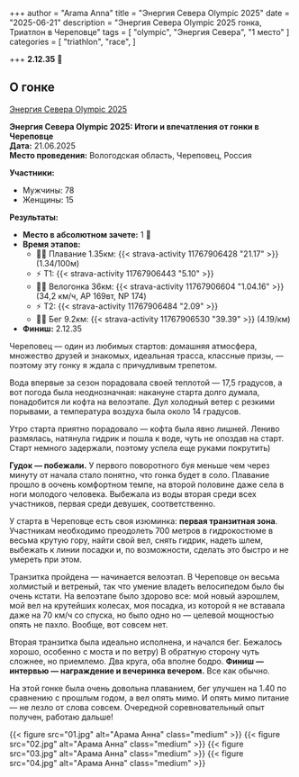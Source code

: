 +++
author = "Arama Anna"
title = "Энергия Севера Olympic 2025"
date = "2025-06-21"
description = "Энергия Севера Olympic 2025 гонка, Триатлон в Череповце"
tags = [
    "olympic",
    "Энергия Севера",
    "1 место"
]
categories = [
    "triathlon",
    "race",
]

+++
**2.12.35**
🥇

<!--more-->

## О гонке

[Энергия Севера Olympic 2025](https://tristats.ru/result/nobrand/festival-triatlona-energiya-russkogo-severa/olympic/2025)

**Энергия Севера Olympic 2025: Итоги и впечатления от гонки в Череповце**  
**Дата:** 21.06.2025  
**Место проведения:** Вологодская область, Череповец, Россия  

**Участники:**  
- Мужчины: 78  
- Женщины: 15  

**Результаты:**  
- **Место в абсолютном зачете:** 1 🥇 
- **Время этапов:**  
  - 🏊‍♀️ Плавание 1.35км: {{< strava-activity 11767906428 "21.17" >}} (1.34/100м)
  - ⚡️ Т1: {{< strava-activity 11767906443 "5.10" >}}
  - 🚴‍♀️ Велогонка 36км: {{< strava-activity 11767906604 "1.04.16" >}} (34,2 км/ч, AP 169вт, NP 174)
  - ⚡️ Т2: {{< strava-activity 11767906484 "2.09" >}}   
  - 🏃‍♀️ Бег 9.2км: {{< strava-activity 11767906530 "39.39" >}} (4.19/км)
- **Финиш:** 2.12.35


Череповец — один из любимых стартов: домашняя атмосфера, множество друзей и знакомых, идеальная трасса, классные призы, — поэтому эту гонку я ждала с причудливым трепетом.  

Вода впервые за сезон порадовала своей теплотой — 17,5 градусов, а вот погода была неоднозначная: накануне старта долго думала, понадобится ли кофта на велоэтапе. Дул холодный ветер с резкими порывами, а температура воздуха была около 14 градусов.  

Утро старта приятно порадовало — кофта была явно лишней. Лениво размялась, натянула гидрик и пошла к воде, чуть не опоздав на старт. Старт немного задержали, поэтому успела еще руками покрутить)  

**Гудок — побежали.** У первого поворотного буя меньше чем через минуту от начала стало понятно, что гонка будет в соло. Плавание прошло в оочень комфортном темпе, на второй половине даже села в ноги молодого человека. Выбежала из воды вторая среди всех участников, первая среди девушек, соответственно.  

У старта в Череповце есть своя изюминка: **первая транзитная зона**. Участникам необходимо преодолеть 700 метров в гидрокостюме в весьма крутую гору, найти свой вел, снять гидрик, надеть шлем, выбежать к линии посадки и, по возможности, сделать это быстро и не умереть при этом.  

Транзитка пройдена — начинается велоэтап. В Череповце он весьма холмистый и ветреный, так что умение владеть велосипедом было бы очень кстати. На велоэтапе было здорово все: мой новый аэрошлем, мой вел на крутейших колесах, моя посадка, из которой я не вставала даже на 70 км/ч со спуска, но было одно но — целевой мощностью опять не пахло. Вообще, вот совсем нет.  

Вторая транзитка была идеально исполнена, и начался бег. Бежалось хорошо, особенно с моста и по ветру) В обратную сторону чуть сложнее, но приемлемо. Два круга, оба вполне бодро. **Финиш — интервью — награждение и вечеринка вечером.** Все как обычно.  

На этой гонке была очень довольна плаванием, бег улучшен на 1.40 по сравнению с прошлым годом, а вел опять мимо. И опять мимо питание — не лезло от слова совсем. Очередной соревновательный опыт получен, работаю дальше!


{{< figure src="01.jpg" alt="Арама Анна" class="medium" >}}
{{< figure src="02.jpg" alt="Арама Анна" class="medium" >}}
{{< figure src="03.jpg" alt="Арама Анна" class="medium" >}}
{{< figure src="04.jpg" alt="Арама Анна" class="medium" >}}

